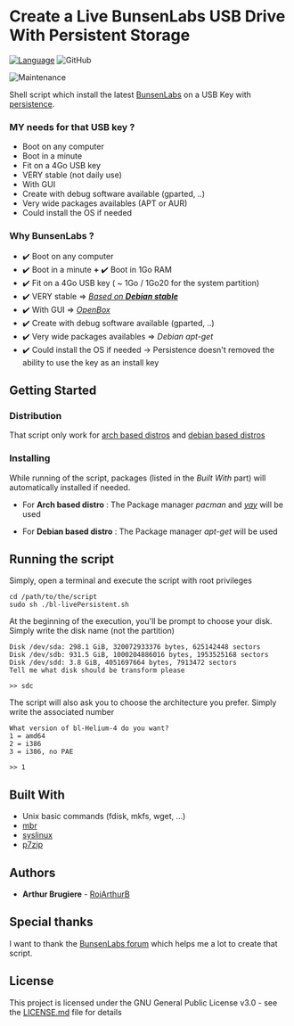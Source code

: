 # Create a Live BunsenLabs USB Drive With Persistent Storage

[![Language](http://img.shields.io/badge/language-UnixShell-brightgreen.svg)](https://en.wikipedia.org/wiki/Unix_shell)
![GitHub](https://img.shields.io/github/license/RoiArthurB/Side-BunsenLabs_LivePersistent.svg)

![Maintenance](https://img.shields.io/maintenance/yes/2019.svg)

Shell script which install the latest [BunsenLabs](https://www.bunsenlabs.org) on a USB Key with [persistence](https://www.pendrivelinux.com/what-is-persistent-linux/).

### MY needs for that USB key ?

* Boot on any computer
* Boot in a minute
* Fit on a 4Go USB key
* VERY stable (not daily use)
* With GUI
* Create with debug software available (gparted, ..)
* Very wide packages availables (APT or AUR)
* Could install the OS if needed

### Why BunsenLabs ?

* :heavy_check_mark: Boot on any computer
* :heavy_check_mark: Boot in a minute **+** :heavy_check_mark: Boot in 1Go RAM
* :heavy_check_mark: Fit on a 4Go USB key ( ~ 1Go / 1Go20 for the system partition)
* :heavy_check_mark: VERY stable => _[Based on **Debian stable**](https://wiki.debian.org/Derivatives/Census/BunsenLabs)_
* :heavy_check_mark: With GUI => _[OpenBox](http://openbox.org/wiki/Main_Page)_
* :heavy_check_mark: Create with debug software available (gparted, ..)
* :heavy_check_mark: Very wide packages availables => _Debian apt-get_
* :heavy_check_mark: Could install the OS if needed -> Persistence doesn't removed the ability to use the key as an install key

## Getting Started

### Distribution

That script only work for [arch based distros](https://wiki.archlinux.org/index.php/Arch-based_distributions) and [debian based distros](https://en.wikipedia.org/wiki/List_of_Linux_distributions#Debian-based)


### Installing

While running of the script, packages (listed in the _Built With_ part) will automatically installed if needed.

- For **Arch based distro** : The Package manager _pacman_ and _[yay](https://aur.archlinux.org/packages/yay/)_ will be used

- For **Debian based distro** : The Package manager _apt-get_ will be used

## Running the script

Simply, open a terminal and execute the script with root privileges

```
cd /path/to/the/script
sudo sh ./bl-livePersistent.sh
```

At the beginning of the execution, you'll be prompt to choose your disk. Simply write the disk name (not the partition)

```
Disk /dev/sda: 298.1 GiB, 320072933376 bytes, 625142448 sectors
Disk /dev/sdb: 931.5 GiB, 1000204886016 bytes, 1953525168 sectors
Disk /dev/sdd: 3.8 GiB, 4051697664 bytes, 7913472 sectors
Tell me what disk should be transform please

>> sdc
```

The script will also ask you to choose the architecture you prefer. Simply write the associated number

```
What version of bl-Helium-4 do you want?
1 = amd64
2 = i386
3 = i386, no PAE

>> 1
```

## Built With
* Unix basic commands (fdisk, mkfs, wget, ...)
* [mbr](https://en.wikipedia.org/wiki/Master_boot_record)
* [syslinux](https://en.wikipedia.org/wiki/SYSLINUX)
* [p7zip](https://www.7-zip.org/)

## Authors

* **Arthur Brugiere** - [RoiArthurB](https://github.com/RoiArthurB)

## Special thanks

I want to thank the [BunsenLabs forum](https://forums.bunsenlabs.org/) which helps me a lot to create that script.
<!--- https://forums.bunsenlabs.org/viewtopic.php?pid=6974#p6974 --->

## License

This project is licensed under the GNU General Public License v3.0 - see the [LICENSE.md](LICENSE.md) file for details
